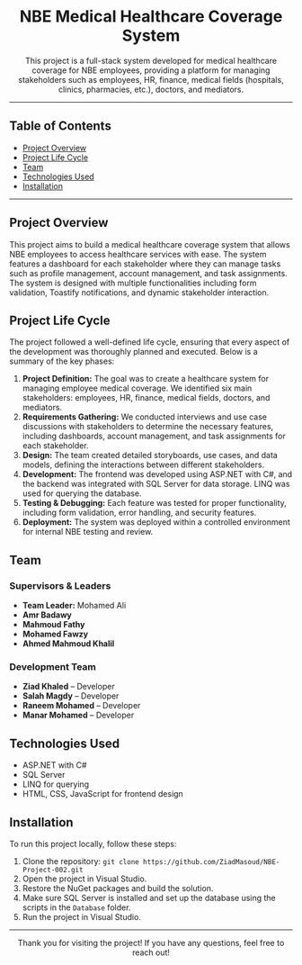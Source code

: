 <h1 align="center">NBE Medical Healthcare Coverage System</h1>

<p align="center">This project is a full-stack system developed for medical healthcare coverage for NBE employees, providing a platform for managing stakeholders such as employees, HR, finance, medical fields (hospitals, clinics, pharmacies, etc.), doctors, and mediators.</p>

---

## Table of Contents
- <a href="#project-overview">Project Overview</a>
- <a href="#project-life-cycle">Project Life Cycle</a>
- <a href="#team">Team</a>
- <a href="#technologies-used">Technologies Used</a>
- <a href="#installation">Installation</a>

---

<h2 id="project-overview">Project Overview</h2>

<p>This project aims to build a medical healthcare coverage system that allows NBE employees to access healthcare services with ease. The system features a dashboard for each stakeholder where they can manage tasks such as profile management, account management, and task assignments. The system is designed with multiple functionalities including form validation, Toastify notifications, and dynamic stakeholder interaction.</p>

<h2 id="project-life-cycle">Project Life Cycle</h2>

<p>The project followed a well-defined life cycle, ensuring that every aspect of the development was thoroughly planned and executed. Below is a summary of the key phases:</p>

<ol>
    <li><b>Project Definition:</b> The goal was to create a healthcare system for managing employee medical coverage. We identified six main stakeholders: employees, HR, finance, medical fields, doctors, and mediators.</li>
    <li><b>Requirements Gathering:</b> We conducted interviews and use case discussions with stakeholders to determine the necessary features, including dashboards, account management, and task assignments for each stakeholder.</li>
    <li><b>Design:</b> The team created detailed storyboards, use cases, and data models, defining the interactions between different stakeholders.</li>
    <li><b>Development:</b> The frontend was developed using ASP.NET with C#, and the backend was integrated with SQL Server for data storage. LINQ was used for querying the database.</li>
    <li><b>Testing & Debugging:</b> Each feature was tested for proper functionality, including form validation, error handling, and security features.</li>
    <li><b>Deployment:</b> The system was deployed within a controlled environment for internal NBE testing and review.</li>
</ol>

<h2 id="team">Team</h2>

<h3>Supervisors & Leaders</h3>
<ul>
    <li><b>Team Leader:</b> Mohamed Ali</li>
    <li><b>Amr Badawy</b></li>
    <li><b>Mahmoud Fathy</b></li>
    <li><b>Mohamed Fawzy</b></li>
    <li><b>Ahmed Mahmoud Khalil</b></li>
</ul>

<h3>Development Team</h3>
<ul>
    <li><b>Ziad Khaled</b> – Developer</li>
    <li><b>Salah Magdy</b> – Developer</li>
    <li><b>Raneem Mohamed</b> – Developer</li>
    <li><b>Manar Mohamed</b> – Developer</li>
</ul>

<h2 id="technologies-used">Technologies Used</h2>

<ul>
    <li>ASP.NET with C#</li>
    <li>SQL Server</li>
    <li>LINQ for querying</li>
    <li>HTML, CSS, JavaScript for frontend design</li>
</ul>

<h2 id="installation">Installation</h2>

<p>To run this project locally, follow these steps:</p>

<ol>
    <li>Clone the repository: <code>git clone https://github.com/ZiadMasoud/NBE-Project-002.git</code></li>
    <li>Open the project in Visual Studio.</li>
    <li>Restore the NuGet packages and build the solution.</li>
    <li>Make sure SQL Server is installed and set up the database using the scripts in the <code>Database</code> folder.</li>
    <li>Run the project in Visual Studio.</li>
</ol>

---

<p align="center">Thank you for visiting the project! If you have any questions, feel free to reach out!</p>
